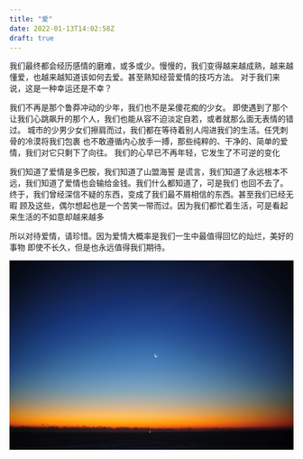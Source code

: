 ```yaml
---
title: "爱"
date: 2022-01-13T14:02:58Z
draft: true
---
```



我们最终都会经历感情的磨难，或多或少。慢慢的，我们变得越来越成熟，越来越懂爱，也越来越知道该如何去爱。甚至熟知经营爱情的技巧方法。
对于我们来说，这是一种幸运还是不幸？

我们不再是那个鲁莽冲动的少年，我们也不是呆傻花痴的少女。
即使遇到了那个让我们心跳飙升的那个人，我们也能从容不迫淡定自若，或者就那么面无表情的错过。
城市的少男少女们擦肩而过，我们都在等待着别人闯进我们的生活。任凭刺骨的冷漠将我们包裹
也不敢遵循内心放手一搏，那些纯粹的、干净的、简单的爱情，我们对它只剩下了向往。
我们的心早已不再年轻，它发生了不可逆的变化

我们知道了爱情是多巴胺，我们知道了山盟海誓
是谎言，我们知道了永远根本不远，我们知道了爱情也会输给金钱。我们什么都知道了，可是我们
也回不去了。终于，我们曾经深信不疑的东西，变成了我们最不屑相信的东西。甚至我们已经无暇
顾及这些，偶尔想起也是一个苦笑一带而过。因为我们都忙着生活，可是看起来生活的不如意却越来越多


所以对待爱情，请珍惜。因为爱情大概率是我们一生中最值得回忆的灿烂，美好的事物
即使不长久，但是也永远值得我们期待。

![20220113232310](https://raw.githubusercontent.com/Gzk738/vps_picgo/master/images/20220113232310.png "明天太阳依然会照常升起")